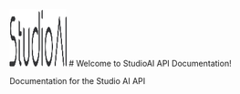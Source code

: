 <img src="/images/StudioAI_Black.png"  width="100" height="100"/>
# Welcome to StudioAI API Documentation!

Documentation for the Studio AI API